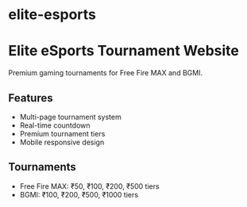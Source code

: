 # elite-esports
# Elite eSports Tournament Website

Premium gaming tournaments for Free Fire MAX and BGMI.

## Features
- Multi-page tournament system
- Real-time countdown
- Premium tournament tiers
- Mobile responsive design

## Tournaments
- Free Fire MAX: ₹50, ₹100, ₹200, ₹500 tiers
- BGMI: ₹100, ₹200, ₹500, ₹1000 tiers